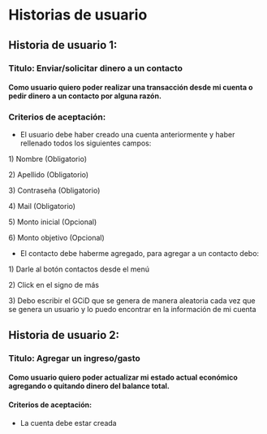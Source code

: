 # Historias de usuario

## Historia de usuario 1: 

### Titulo:  Enviar/solicitar dinero a un contacto

#### Como usuario quiero poder realizar una transacción desde mi cuenta o pedir dinero a un contacto por alguna razón.

### Criterios de aceptación: 

* El usuario debe haber creado una cuenta anteriormente y haber rellenado todos los siguientes campos:

1\) Nombre (Obligatorio)

2\) Apellido (Obligatorio)

3\) Contraseña (Obligatorio)

4\) Mail (Obligatorio)

5\) Monto inicial (Opcional)

6\) Monto objetivo (Opcional)

* El contacto debe haberme agregado, para agregar a un contacto debo:

1\) Darle al botón contactos desde el menú

2\) Click en el signo de más

3\) Debo escribir el GCiD que se genera de manera aleatoria cada vez que se genera un usuario y lo puedo encontrar en la información de mi cuenta

## Historia de usuario 2: 

### Titulo:  Agregar un ingreso/gasto

#### Como usuario quiero poder actualizar mi estado actual económico agregando o quitando dinero del balance total.

#### Criterios de aceptación: 

* La cuenta debe estar creada
